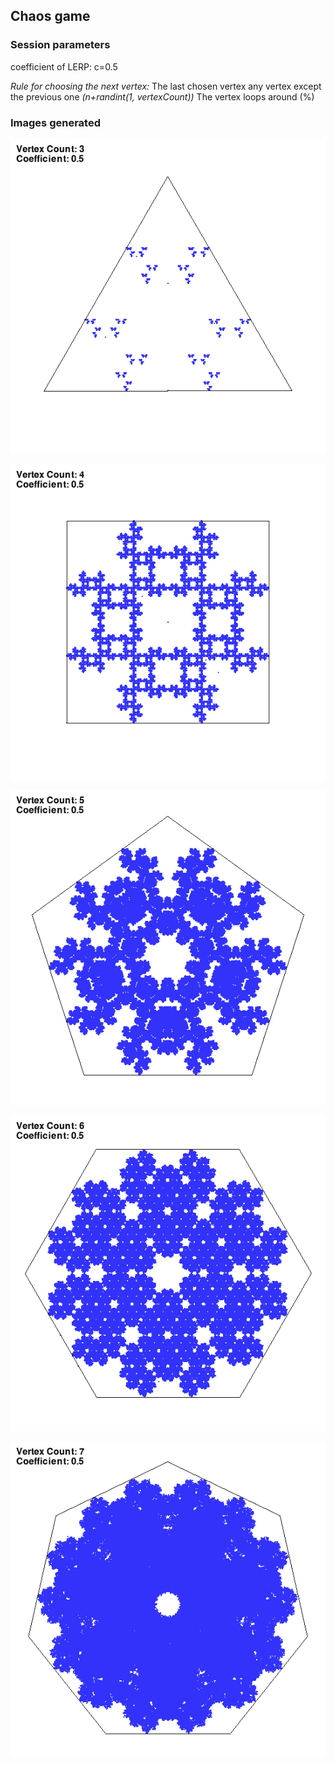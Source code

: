 ## Chaos game
### Session parameters

coefficient of LERP: c=0.5

*Rule for choosing the next vertex:*
The last chosen vertex any vertex except the previous one _(n+randint(1, vertexCount))_
The vertex loops around (%)
### Images generated

![Coefficient: 0.5 Vertex count: 3](vc3_c0.5.png)

![Coefficient: 0.5 Vertex count: 4](vc4_c0.5.png)

![Coefficient: 0.5 Vertex count: 5](vc5_c0.5.png)

![Coefficient: 0.5 Vertex count: 6](vc6_c0.5.png)

![Coefficient: 0.5 Vertex count: 7](vc7_c0.5.png)